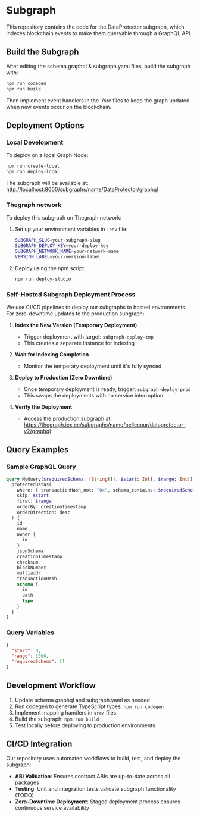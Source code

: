# Subgraph

This repository contains the code for the DataProtector subgraph, which indexes blockchain events to make them queryable through a GraphQL API.

## Build the Subgraph

After editing the schema.graphql & subgraph.yaml files, build the subgraph with:

```bash
npm run codegen
npm run build
```

Then implement event handlers in the ./src files to keep the graph updated when new events occur on the blockchain.

## Deployment Options

### Local Development

To deploy on a local Graph Node:

```bash
npm run create-local
npm run deploy-local
```

The subgraph will be available at: <http://localhost:8000/subgraphs/name/DataProtector/graphql>

### Thegraph network

To deploy this subgraph on Thegraph network:

1. Set up your environment variables in `.env` file:

   ```bash
   SUBGRAPH_SLUG=your-subgraph-slug
   SUBGRAPH_DEPLOY_KEY=your-deploy-key
   SUBGRAPH_NETWORK_NAME=your-network-name
   VERSION_LABEL=your-version-label
   ```

2. Deploy using the npm script:

   ```bash
   npm run deploy-studio
   ```

### Self-Hosted Subgraph Deployment Process

We use CI/CD pipelines to deploy our subgraphs to hosted environments.
For zero-downtime updates to the production subgraph:

1. **Index the New Version (Temporary Deployment)**

   - Trigger deployment with target: `subgraph-deploy-tmp`
   - This creates a separate instance for indexing

2. **Wait for Indexing Completion**

   - Monitor the temporary deployment until it's fully synced

3. **Deploy to Production (Zero Downtime)**

   - Once temporary deployment is ready, trigger: `subgraph-deploy-prod`
   - This swaps the deployments with no service interruption

4. **Verify the Deployment**
   - Access the production subgraph at: <https://thegraph.iex.ec/subgraphs/name/bellecour/dataprotector-v2/graphql>

## Query Examples

### Sample GraphQL Query

```graphql
query MyQuery($requiredSchema: [String!]!, $start: Int!, $range: Int!) {
  protectedDatas(
    where: { transactionHash_not: "0x", schema_contains: $requiredSchema }
    skip: $start
    first: $range
    orderBy: creationTimestamp
    orderDirection: desc
  ) {
    id
    name
    owner {
      id
    }
    jsonSchema
    creationTimestamp
    checksum
    blockNumber
    multiaddr
    transactionHash
    schema {
      id
      path
      type
    }
  }
}
```

### Query Variables

```json
{
  "start": 0,
  "range": 1000,
  "requiredSchema": []
}
```

## Development Workflow

1. Update schema.graphql and subgraph.yaml as needed
2. Run codegen to generate TypeScript types: `npm run codegen`
3. Implement mapping handlers in `src/` files
4. Build the subgraph: `npm run build`
5. Test locally before deploying to production environments

## CI/CD Integration

Our repository uses automated workflows to build, test, and deploy the subgraph:

- **ABI Validation**: Ensures contract ABIs are up-to-date across all packages
- **Testing**: Unit and integration tests validate subgraph functionality (TODO)
- **Zero-Downtime Deployment**: Staged deployment process ensures continuous service availability
